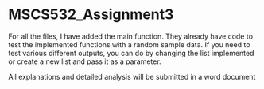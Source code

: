 # MSCS532_Assignment3

For all the files, I have added the main function. They already have code to test the implemented functions with a random sample data. 
If you need to test various different outputs, you can do by changing the list implemented or create a new list and pass it as a parameter. 

All explanations and detailed analysis will be submitted in a word document